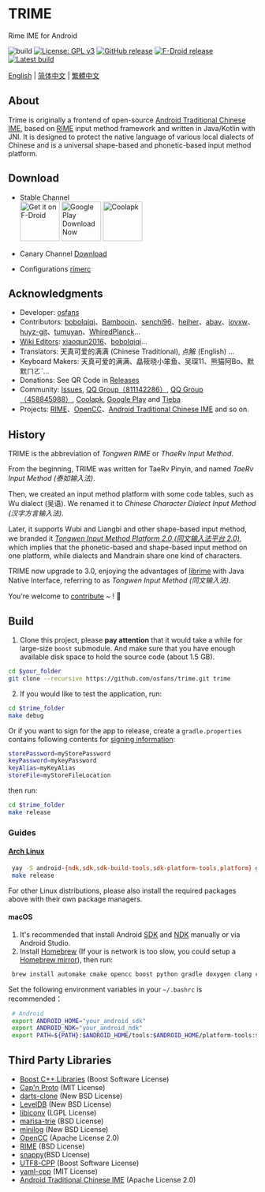 # TRIME
Rime IME for Android

![build](https://github.com/osfans/trime/actions/workflows/last-commit-release.yml/badge.svg?branch=develop)
[![License: GPL v3](https://img.shields.io/badge/License-GPL%20v3-blue.svg)](https://www.gnu.org/licenses/gpl-3.0)
[![GitHub release](https://img.shields.io/github/release/osfans/trime.svg)](https://github.com/osfans/trime/releases)
[![F-Droid release](https://img.shields.io/f-droid/v/com.osfans.trime.svg)](https://f-droid.org/packages/com.osfans.trime)
[![Latest build](https://img.shields.io/github/last-commit/osfans/trime.svg)](http://osfans.github.io/trime/)

[English](README.md) | [简体中文](README_sc.md) | [繁體中文](README_tc.md)

## About

Trime is originally a frontend of open-source [Android Traditional Chinese IME], based on [RIME] input method framework and written in Java/Kotlin with JNI. It is designed to protect the native language of various local dialects of Chinese and is a universal shape-based and phonetic-based input method platform.

## Download

- Stable Channel <br>
[<img alt='Get it on F-Droid' src='https://fdroid.gitlab.io/artwork/badge/get-it-on.png' height='80px'/>](https://f-droid.org/packages/com.osfans.trime)
[<img alt='Google Play Download Now' src='https://play.google.com/intl/en_us/badges/images/generic/en_badge_web_generic.png' height='80px'/>](https://play.google.com/store/apps/details?id=com.osfans.trime)
[<img alt='Coolapk' src='https://static.coolapk.com/static/web/v8/img/icon.png' height='80px'/>](https://www.coolapk.com/apk/com.osfans.trime)

- Canary Channel [Download](https://github.com/osfans/trime/actions)

- Configurations [rimerc](https://github.com/Bambooin/rimerc)

## Acknowledgments
- Developer: [osfans](https://github.com/osfans)
- Contributors: [boboIqiqi](https://github.com/boboIqiqi)、[Bambooin](https://github.com/Bambooin)、[senchi96](https://github.com/senchi96)、[heiher](https://github.com/heiher)、[abay](https://github.com/a342191555)、[iovxw](https://github.com/iovxw)、[huyz-git](https://github.com/huyz-git)、[tumuyan](https://github.com/tumuyan)、[WhiredPlanck](https://github.com/WhiredPlanck)...
- [Wiki Editors](https://github.com/osfans/trime/wiki): [xiaoqun2016](https://github.com/xiaoqun2016)、[boboIqiqi](https://github.com/boboIqiqi)...
- Translators: 天真可爱的满满 (Chinese Traditional), 点解 (English) ...
- Keyboard Makers: 天真可爱的满满、皛筱晓小笨鱼、吴琛11、熊猫阿Bo、默默ㄇㄛˋ...
- Donations: See QR Code in [Releases](https://github.com/osfans/trime/releases)
- Community: [Issues](https://github.com/osfans/trime/issues), [QQ Group（811142286）](https://jq.qq.com/?_wv=1027&k=AXdR80HN), [QQ Group（458845988）](https://jq.qq.com/?_wv=1027&k=n6xT4G3q), [Coolapk](http://www.coolapk.com/apk/com.osfans.trime), [Google Play](https://play.google.com/store/apps/details?id=com.osfans.trime) and [Tieba](http://tieba.baidu.com/f?kw=rime)
- Projects: [RIME]、[OpenCC]、[Android Traditional Chinese IME] and so on.

## History
TRIME is the abbreviation of *Tongwen RIME* or *ThaeRv Input Method*.

From the beginning, TRIME was written for TaeRv Pinyin, and named *TaeRv Input Method (泰如输入法)*.

Then, we created an input method platform with some code tables, such as Wu dialect (吴语). We renamed it to *Chinese Character Dialect Input Method (汉字方言输入法)*.

Later, it supports Wubi and Liangbi and other shape-based input method, we branded it [*Tongwen Input Method Platform 2.0 (同文输入法平台 2.0)*](https://github.com/osfans/trime-legacy), which implies that the phonetic-based and shape-based input method on one platform, while dialects and Mandrain share one kind of characters.

TRIME now upgrade to 3.0, enjoying the advantages of [librime](https://github.com/rime/librime) with Java Native Interface, referring to as *Tongwen Input Method (同文输入法)*.

You're welcome to [contribute](CONTRIBUTING.md) ~ ! :tada:

## Build

1. Clone this project, please **pay attention** that it would take a while for large-size `boost` submodule. And make sure that you have enough available disk space to hold the source code (about 1.5 GB).

```bash
cd $your_folder
git clone --recursive https://github.com/osfans/trime.git trime
```

2. If you would like to test the application, run:

```bash
cd $trime_folder
make debug
```

Or if you want to sign for the app to release, create a `gradle.properties` contains following contents for [signing information](https://developer.android.com/studio/publish/app-signing.html):

```bash
storePassword=myStorePassword
keyPassword=mykeyPassword
keyAlias=myKeyAlias
storeFile=myStoreFileLocation
```

then run:

```bash
cd $trime_folder
make release
```

### Guides
#### [Arch Linux](https://www.archlinux.org/)

  ```bash
   yay -S android-{ndk,sdk,sdk-build-tools,sdk-platform-tools,platform} gradle clang capnproto
   make release
  ```

  For other Linux distributions, please also install the required packages above with their own package managers.

#### macOS

1. It's recommended that install Android [SDK](https://developer.android.com/studio/index.html) and [NDK](https://developer.android.com/ndk/index.html) manually or via Android Studio.
2. Install [Homebrew](http://brew.sh/) (If your is network is too slow, you could setup a [Homebrew mirror](https://mirrors.ustc.edu.cn/help/brew.git.html)), then run:

  ```bash
   brew install automake cmake opencc boost python gradle doxygen clang capnp
  ```

  Set the following environment variables in your `~/.bashrc` is recommended：
  ```bash
   # Android
   export ANDROID_HOME="your_android_sdk"
   export ANDROID_NDK="your_android_ndk"
   export PATH=${PATH}:$ANDROID_HOME/tools:$ANDROID_HOME/platform-tools:$ANDROID_NDK
  ```

## Third Party Libraries
- [Boost C++ Libraries](https://www.boost.org/) (Boost Software License)
- [Cap'n Proto](https://capnproto.org/) (MIT License)
- [darts-clone](https://github.com/s-yata/darts-clone) (New BSD License)
- [LevelDB](https://github.com/google/leveldb) (New BSD License)
- [libiconv](https://www.gnu.org/software/libiconv/) (LGPL License)
- [marisa-trie](https://github.com/s-yata/marisa-trie) (BSD License)
- [minilog](http://ceres-solver.org/) (New BSD License)
- [OpenCC](https://github.com/BYVoid/OpenCC) (Apache License 2.0)
- [RIME](https://rime.im) (BSD License)
- [snappy](https://github.com/google/snappy)(BSD License)
- [UTF8-CPP](http://utfcpp.sourceforge.net/) (Boost Software License)
- [yaml-cpp](https://github.com/jbeder/yaml-cpp) (MIT License)
- [Android Traditional Chinese IME](https://code.google.com/p/android-traditional-chinese-ime/) (Apache License 2.0)

[Android Traditional Chinese IME]: https://code.google.com/p/android-traditional-chinese-ime/
[RIME]: http://rime.im
[OpenCC]: https://github.com/BYVoid/OpenCC
